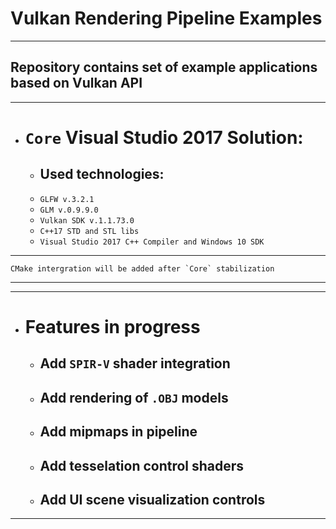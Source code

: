 
# Vulkan Rendering Pipeline Examples

--------------------------------------------------------

## Repository contains set of example applications based on Vulkan API

--------------------------------------------------------

- # `Core` Visual Studio 2017 Solution:
	- ## Used technologies:
	- `GLFW v.3.2.1`
	- `GLM v.0.9.9.0`
	- `Vulkan SDK v.1.1.73.0`
	- `C++17 STD and STL libs`
	- `Visual Studio 2017 C++ Compiler and Windows 10 SDK`

--------------------------------------------------------

	CMake intergration will be added after `Core` stabilization 

--------------------------------------------------------

--------------------------------------------------------

- # Features in progress
	- ## Add `SPIR-V` shader integration
	- ## Add rendering of `.OBJ` models
	- ## Add mipmaps in pipeline
	- ## Add tesselation control shaders
	- ## Add UI scene visualization controls

--------------------------------------------------------
